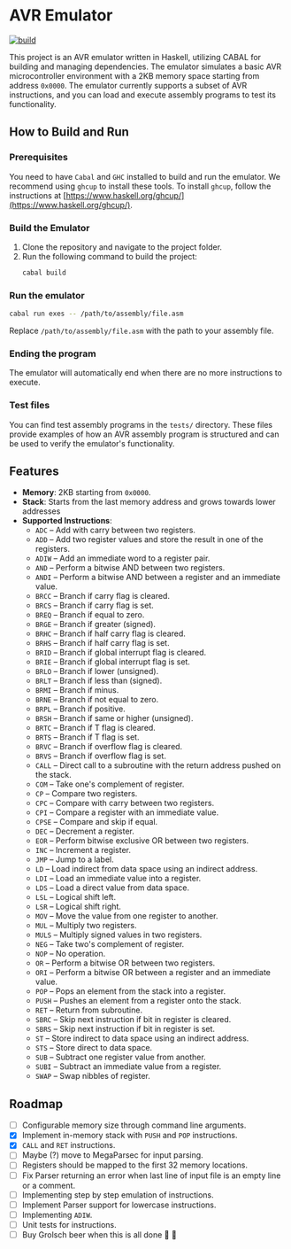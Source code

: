 # AVR Emulator
[![build](https://github.com/Flu/avr-emulator/actions/workflows/haskell.yml/badge.svg)](https://github.com/Flu/avr-emulator/actions/workflows/haskell.yml)

This project is an AVR emulator written in Haskell, utilizing CABAL for building and managing dependencies. The emulator simulates a basic AVR microcontroller environment with a 2KB memory space starting from address `0x0000`. The emulator currently supports a subset of AVR instructions, and you can load and execute assembly programs to test its functionality.

## How to Build and Run

### Prerequisites
You need to have `Cabal` and `GHC` installed to build and run the emulator. We recommend using `ghcup` to install these tools. To install `ghcup`, follow the instructions at [https://www.haskell.org/ghcup/](https://www.haskell.org/ghcup/).

### Build the Emulator

1. Clone the repository and navigate to the project folder.
2. Run the following command to build the project:
   ```bash
   cabal build
   ```

### Run the emulator

```bash
cabal run exes -- /path/to/assembly/file.asm
```

Replace `/path/to/assembly/file.asm` with the path to your assembly file.

### Ending the program

The emulator will automatically end when there are no more instructions to execute.

### Test files

You can find test assembly programs in the `tests/` directory. These files provide examples of how an AVR assembly program is structured and can be used to verify the emulator's functionality.

## Features
- **Memory**: 2KB starting from `0x0000`.
- **Stack**: Starts from the last memory address and grows towards lower addresses
- **Supported Instructions**:
  - `ADC` – Add with carry between two registers.
  - `ADD` – Add two register values and store the result in one of the registers.
  - `ADIW` – Add an immediate word to a register pair.
  - `AND` – Perform a bitwise AND between two registers.
  - `ANDI` – Perform a bitwise AND between a register and an immediate value.
  - `BRCC` – Branch if carry flag is cleared.
  - `BRCS` – Branch if carry flag is set.
  - `BREQ` – Branch if equal to zero.
  - `BRGE` – Branch if greater (signed).
  - `BRHC` – Branch if half carry flag is cleared.
  - `BRHS` – Branch if half carry flag is set.
  - `BRID` – Branch if global interrupt flag is cleared.
  - `BRIE` – Branch if global interrupt flag is set.
  - `BRLO` – Branch if lower (unsigned).
  - `BRLT` – Branch if less than (signed).
  - `BRMI` – Branch if minus.
  - `BRNE` – Branch if not equal to zero.
  - `BRPL` – Branch if positive.
  - `BRSH` – Branch if same or higher (unsigned).
  - `BRTC` – Branch if T flag is cleared.
  - `BRTS` – Branch if T flag is set.
  - `BRVC` – Branch if overflow flag is cleared.
  - `BRVS` – Branch if overflow flag is set.
  - `CALL` – Direct call to a subroutine with the return address pushed on the stack.
  - `COM` – Take one's complement of register.
  - `CP` – Compare two registers.
  - `CPC` – Compare with carry between two registers.
  - `CPI` – Compare a register with an immediate value.
  - `CPSE` – Compare and skip if equal.
  - `DEC` – Decrement a register.
  - `EOR` – Perform bitwise exclusive OR between two registers.
  - `INC` – Increment a register.
  - `JMP` – Jump to a label.
  - `LD` – Load indirect from data space using an indirect address.
  - `LDI` – Load an immediate value into a register.
  - `LDS` – Load a direct value from data space.
  - `LSL` – Logical shift left.
  - `LSR` – Logical shift right.
  - `MOV` – Move the value from one register to another.
  - `MUL` – Multiply two registers.
  - `MULS` – Multiply signed values in two registers.
  - `NEG` – Take two's complement of register.
  - `NOP` – No operation.
  - `OR` – Perform a bitwise OR between two registers.
  - `ORI` – Perform a bitwise OR between a register and an immediate value.
  - `POP` – Pops an element from the stack into a register.
  - `PUSH` – Pushes an element from a register onto the stack.
  - `RET` – Return from subroutine.
  - `SBRC` – Skip next instruction if bit in register is cleared.
  - `SBRS` – Skip next instruction if bit in register is set.
  - `ST` – Store indirect to data space using an indirect address.
  - `STS` – Store direct to data space.
  - `SUB` – Subtract one register value from another.
  - `SUBI` – Subtract an immediate value from a register.
  - `SWAP` – Swap nibbles of register.

## Roadmap
  - [ ] Configurable memory size through command line arguments.
  - [x] Implement in-memory stack with `PUSH` and `POP` instructions.
  - [x] `CALL` and `RET` instructions.
  - [ ] Maybe (?) move to MegaParsec for input parsing.
  - [ ] Registers should be mapped to the first 32 memory locations.
  - [ ] Fix Parser returning an error when last line of input file is an empty line or a comment.
  - [ ] Implementing step by step emulation of instructions.
  - [ ] Implement Parser support for lowercase instructions.
  - [ ] Implementing `ADIW`.
  - [ ] Unit tests for instructions.
  - [ ] Buy Grolsch beer when this is all done :tada: :beer:
